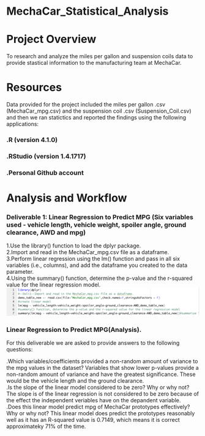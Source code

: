 # MechaCar_Statistical_Analysis
# Project Overview
To research and analyze the miles per gallon and suspension coils data to provide stastical information to the manufacturing team at MechaCar.
# Resources
Data provided for the project included the miles per gallon .csv (MechaCar_mpg.csv) and the suspension coil .csv (Suspension_Coil.csv) and then we ran statictics and reported the findings using the following applications:

### .R (version 4.1.0)
### .RStudio (version 1.4.1717)
### .Personal Github account

# Analysis and Workflow
### Deliverable 1: Linear Regression to Predict MPG (Six variables used - vehicle length, vehicle weight, spoiler angle, ground clearance, AWD and mpg)
  1.Use the library() function to load the dplyr package.  
  2.Import and read in the MechaCar_mpg.csv file as a dataframe.  
  3.Perform linear regression using the lm() function and pass in all six variables (i.e., columns), and add the dataframe you created to the data parameter.  
  4.Using the summary() function, determine the p-value and the r-squared value for the linear regression model.  
  ![](Deli1_image1.png?raw=true)
### Linear Regression to Predict MPG(Analysis). 
For this deliverable we are asked to provide answers to the following questions:

.Which variables/coefficients provided a non-random amount of variance to the mpg values in the dataset? Variables that show lower p-values provide a non-random amount of variance and have the greatest significance. These would be the vehicle length and the ground clearance.  
.Is the slope of the linear model considered to be zero? Why or why not? The slope is of the linear regression is not considered to be zero because of the effect the independent veriables have on the depandent variable.  
.Does this linear model predict mpg of MechaCar prototypes effectively? Why or why not? This linear model does predict the prototypes reasonably well as it has an R-squared value is 0.7149, which means it is correct approximateky 71% of the time.  





  
